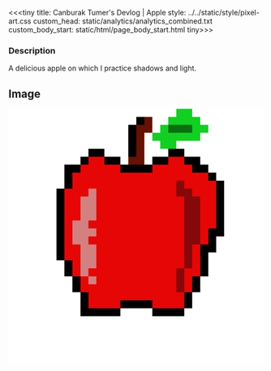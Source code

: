 <<<tiny
title: Canburak Tumer's Devlog | Apple
style: ../../static/style/pixel-art.css
custom_head: static/analytics/analytics_combined.txt
custom_body_start: static/html/page_body_start.html
tiny>>>

### Description
A delicious apple on which I practice shadows and light.

## Image
![art](../../static/pixel-art/Apple-v1.gif)